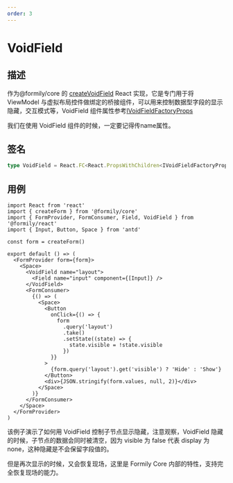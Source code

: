 ```yaml
---
order: 3
---
```


# VoidField

## 描述

作为@formily/core 的 [createVoidField](https://core.formilyjs.org/api/models/form#createvoidfield) React 实现，它是专门用于将 ViewModel 与虚拟布局控件做绑定的桥接组件，可以用来控制数据型字段的显示隐藏，交互模式等，VoidField 组件属性参考[IVoidFieldFactoryProps](https://core.formilyjs.org/api/models/form#ivoidfieldfactoryprops)

<Alert>
我们在使用 VoidField 组件的时候，一定要记得传name属性。
</Alert>

## 签名

```ts
type VoidField = React.FC<React.PropsWithChildren<IVoidFieldFactoryProps>>
```

## 用例

```tsx
import React from 'react'
import { createForm } from '@formily/core'
import { FormProvider, FormConsumer, Field, VoidField } from '@formily/react'
import { Input, Button, Space } from 'antd'

const form = createForm()

export default () => (
  <FormProvider form={form}>
    <Space>
      <VoidField name="layout">
        <Field name="input" component={[Input]} />
      </VoidField>
      <FormConsumer>
        {() => (
          <Space>
            <Button
              onClick={() => {
                form
                  .query('layout')
                  .take()
                  .setState((state) => {
                    state.visible = !state.visible
                  })
              }}
            >
              {form.query('layout').get('visible') ? 'Hide' : 'Show'}
            </Button>
            <div>{JSON.stringify(form.values, null, 2)}</div>
          </Space>
        )}
      </FormConsumer>
    </Space>
  </FormProvider>
)
```

该例子演示了如何用 VoidField 控制子节点显示隐藏，注意观察，VoidField 隐藏的时候，子节点的数据会同时被清空，因为 visible 为 false 代表 display 为 none，这种隐藏是不会保留字段值的。

但是再次显示的时候，又会恢复现场，这里是 Formily Core 内部的特性，支持完全恢复现场的能力。
